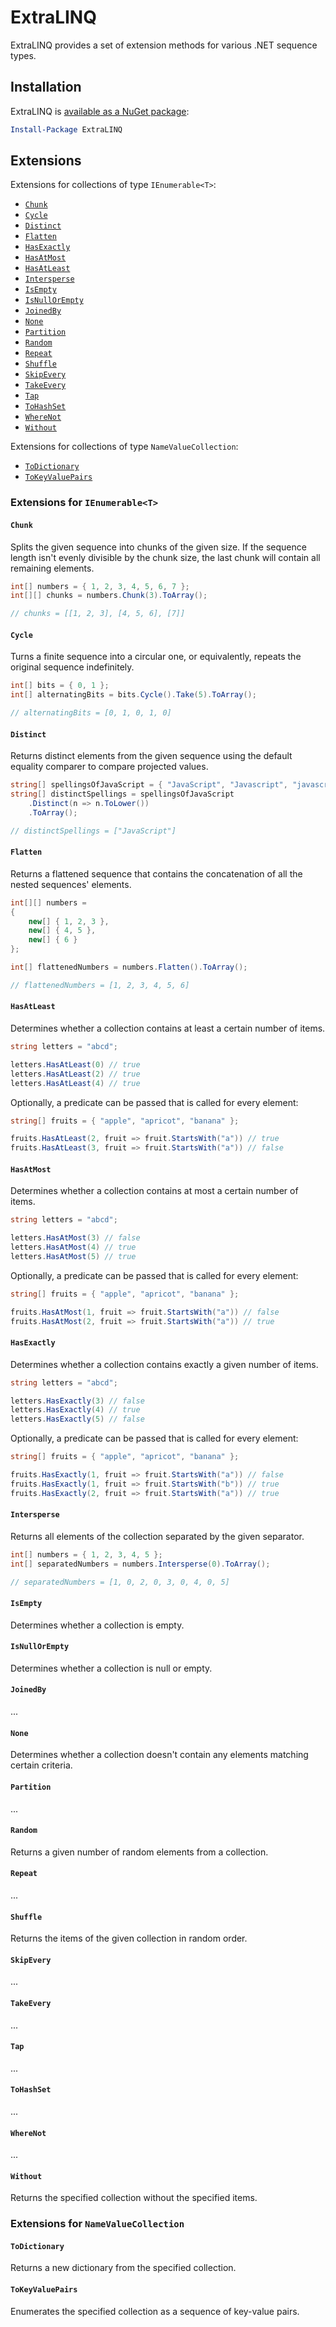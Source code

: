 # ExtraLINQ

ExtraLINQ provides a set of extension methods for various .NET sequence types.


## Installation

ExtraLINQ is [available as a NuGet package](http://www.nuget.org/packages/ExtraLINQ):

```powershell
Install-Package ExtraLINQ
```


## Extensions

Extensions for collections of type `IEnumerable<T>`:

- [`Chunk`](#chunk)
- [`Cycle`](#cycle)
- [`Distinct`](#distinct)
- [`Flatten`](#flatten)
- [`HasExactly`](#hasexactly)
- [`HasAtMost`](#hasatmost)
- [`HasAtLeast`](#hasatleast)
- [`Intersperse`](#intersperse)
- [`IsEmpty`](#isempty)
- [`IsNullOrEmpty`](#isnullorempty)
- [`JoinedBy`](#joinedby)
- [`None`](#none)
- [`Partition`](#partition)
- [`Random`](#random)
- [`Repeat`](#repeat)
- [`Shuffle`](#shuffle)
- [`SkipEvery`](#skipevery)
- [`TakeEvery`](#takeevery)
- [`Tap`](#tap)
- [`ToHashSet`](#tohashset)
- [`WhereNot`](#wherenot)
- [`Without`](#without)

Extensions for collections of type `NameValueCollection`:

- [`ToDictionary`](#todictionary)
- [`ToKeyValuePairs`](#tokeyvaluepairs)


### Extensions for `IEnumerable<T>`


#### `Chunk`

Splits the given sequence into chunks of the given size. If the sequence length isn't evenly divisible by the chunk size, the last chunk will contain all remaining elements.

```csharp
int[] numbers = { 1, 2, 3, 4, 5, 6, 7 };
int[][] chunks = numbers.Chunk(3).ToArray();

// chunks = [[1, 2, 3], [4, 5, 6], [7]]
```


#### `Cycle`

Turns a finite sequence into a circular one, or equivalently, repeats the original sequence indefinitely.

```csharp
int[] bits = { 0, 1 };
int[] alternatingBits = bits.Cycle().Take(5).ToArray();

// alternatingBits = [0, 1, 0, 1, 0]
```


#### `Distinct`

Returns distinct elements from the given sequence using the default equality comparer to compare projected values.

```csharp
string[] spellingsOfJavaScript = { "JavaScript", "Javascript", "javascript" };
string[] distinctSpellings = spellingsOfJavaScript
	.Distinct(n => n.ToLower())
	.ToArray();

// distinctSpellings = ["JavaScript"]
```


#### `Flatten`

Returns a flattened sequence that contains the concatenation of all the nested sequences' elements.

```csharp
int[][] numbers =
{
    new[] { 1, 2, 3 },
    new[] { 4, 5 },
    new[] { 6 }
};

int[] flattenedNumbers = numbers.Flatten().ToArray();

// flattenedNumbers = [1, 2, 3, 4, 5, 6]
```


#### `HasAtLeast`

Determines whether a collection contains at least a certain number of items.

```csharp
string letters = "abcd";

letters.HasAtLeast(0) // true
letters.HasAtLeast(2) // true
letters.HasAtLeast(4) // true
```

Optionally, a predicate can be passed that is called for every element:

```csharp
string[] fruits = { "apple", "apricot", "banana" };

fruits.HasAtLeast(2, fruit => fruit.StartsWith("a")) // true
fruits.HasAtLeast(3, fruit => fruit.StartsWith("a")) // false
```


#### `HasAtMost`

Determines whether a collection contains at most a certain number of items.

```csharp
string letters = "abcd";

letters.HasAtMost(3) // false
letters.HasAtMost(4) // true
letters.HasAtMost(5) // true
```

Optionally, a predicate can be passed that is called for every element:

```csharp
string[] fruits = { "apple", "apricot", "banana" };

fruits.HasAtMost(1, fruit => fruit.StartsWith("a")) // false
fruits.HasAtMost(2, fruit => fruit.StartsWith("a")) // true
```


#### `HasExactly`

Determines whether a collection contains exactly a given number of items.

```csharp
string letters = "abcd";

letters.HasExactly(3) // false
letters.HasExactly(4) // true
letters.HasExactly(5) // false
```

Optionally, a predicate can be passed that is called for every element:

```csharp
string[] fruits = { "apple", "apricot", "banana" };

fruits.HasExactly(1, fruit => fruit.StartsWith("a")) // false
fruits.HasExactly(1, fruit => fruit.StartsWith("b")) // true
fruits.HasExactly(2, fruit => fruit.StartsWith("a")) // true
```


#### `Intersperse`

Returns all elements of the collection separated by the given separator.

```csharp
int[] numbers = { 1, 2, 3, 4, 5 };
int[] separatedNumbers = numbers.Intersperse(0).ToArray();

// separatedNumbers = [1, 0, 2, 0, 3, 0, 4, 0, 5]
```


#### `IsEmpty`

Determines whether a collection is empty.


#### `IsNullOrEmpty`

Determines whether a collection is null or empty.


#### `JoinedBy`

...


#### `None`

Determines whether a collection doesn't contain any elements matching certain criteria.


#### `Partition`

...


#### `Random`

Returns a given number of random elements from a collection.


#### `Repeat`

...


#### `Shuffle`

Returns the items of the given collection in random order.


#### `SkipEvery`

...


#### `TakeEvery`

...


#### `Tap`

...


#### `ToHashSet`

...


#### `WhereNot`

...


#### `Without`

Returns the specified collection without the specified items.


### Extensions for `NameValueCollection`


#### `ToDictionary`

Returns a new dictionary from the specified collection.


#### `ToKeyValuePairs`

Enumerates the specified collection as a sequence of key-value pairs.
